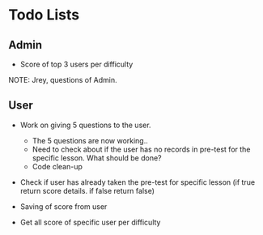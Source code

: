 # Todo Lists

## Admin
* Score of top 3 users per difficulty

NOTE: Jrey, questions of Admin.

## User
* Work on giving 5 questions to the user.
  - The 5 questions are now working.. 
  - Need to check about if the user has no records in pre-test for the specific lesson. What should be done?
  - Code clean-up

* Check if user has already taken the pre-test for specific lesson (if true return score details. if false return false)

* Saving of score from user

* Get all score of specific user per difficulty